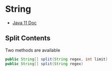 # String

* [Java 11 Doc](https://docs.oracle.com/en/java/javase/11/docs/api/java.base/java/lang/String.html)

## Split Contents

Two methods are available

```java
public String[] split(String regex, int limit)
public String[] split(String regex)
```


